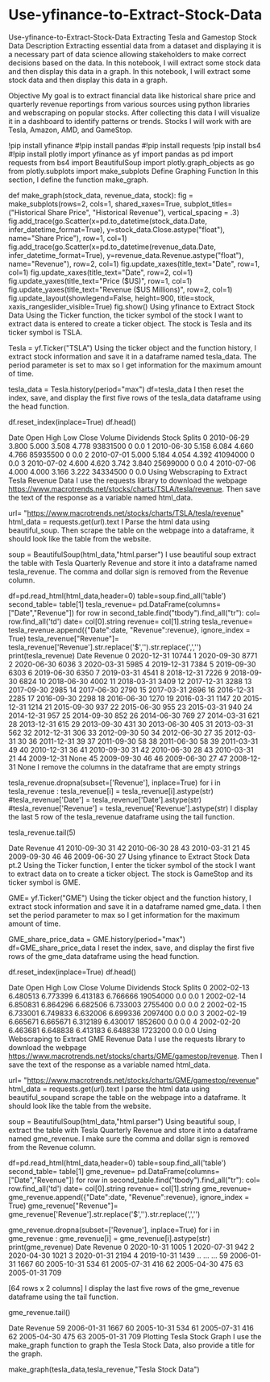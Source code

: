 # Use-yfinance-to-Extract-Stock-Data
Use-yfinance-to-Extract-Stock-Data
Extracting Tesla and Gamestop Stock Data
Description
Extracting essential data from a dataset and displaying it is a necessary part of data science allowing stakeholders to make correct decisions based on the data. In this notebook, I will extract some stock data and then display this data in a graph. In this notebook, I will extract some stock data and then display this data in a graph.

Objective
My goal is to extract financial data like historical share price and quarterly revenue reportings from various sources using python libraries and webscraping on popular stocks. After collecting this data I will visualize it in a dashboard to identify patterns or trends. Stocks I will work with are Tesla, Amazon, AMD, and GameStop.

!pip install yfinance
#!pip install pandas
#!pip install requests
!pip install bs4
#!pip install plotly
import yfinance as yf
import pandas as pd
import requests
from bs4 import BeautifulSoup
import plotly.graph_objects as go
from plotly.subplots import make_subplots
Define Graphing Function
In this section, I define the function make_graph.

def make_graph(stock_data, revenue_data, stock):
    fig = make_subplots(rows=2, cols=1, shared_xaxes=True, subplot_titles=("Historical Share Price", "Historical Revenue"), vertical_spacing = .3)
    fig.add_trace(go.Scatter(x=pd.to_datetime(stock_data.Date, infer_datetime_format=True), y=stock_data.Close.astype("float"), name="Share Price"), row=1, col=1)
    fig.add_trace(go.Scatter(x=pd.to_datetime(revenue_data.Date, infer_datetime_format=True), y=revenue_data.Revenue.astype("float"), name="Revenue"), row=2, col=1)
    fig.update_xaxes(title_text="Date", row=1, col=1)
    fig.update_xaxes(title_text="Date", row=2, col=1)
    fig.update_yaxes(title_text="Price ($US)", row=1, col=1)
    fig.update_yaxes(title_text="Revenue ($US Millions)", row=2, col=1)
    fig.update_layout(showlegend=False,
    height=900,
    title=stock,
    xaxis_rangeslider_visible=True)
    fig.show()
Using yfinance to Extract Stock Data
Using the Ticker function, the ticker symbol of the stock I want to extract data is entered to create a ticker object. The stock is Tesla and its ticker symbol is TSLA.

Tesla = yf.Ticker("TSLA")
Using the ticker object and the function history, I extract stock information and save it in a dataframe named tesla_data. The period parameter is set to max so I get information for the maximum amount of time.

tesla_data = Tesla.history(period="max")
df=tesla_data
I then reset the index, save, and display the first five rows of the tesla_data dataframe using the head function.

df.reset_index(inplace=True)
df.head()
<style scoped> .dataframe tbody tr th:only-of-type { vertical-align: middle; }
.dataframe tbody tr th {
    vertical-align: top;
}

.dataframe thead th {
    text-align: right;
}
</style>
Date	Open	High	Low	Close	Volume	Dividends	Stock Splits
0	2010-06-29	3.800	5.000	3.508	4.778	93831500	0	0.0
1	2010-06-30	5.158	6.084	4.660	4.766	85935500	0	0.0
2	2010-07-01	5.000	5.184	4.054	4.392	41094000	0	0.0
3	2010-07-02	4.600	4.620	3.742	3.840	25699000	0	0.0
4	2010-07-06	4.000	4.000	3.166	3.222	34334500	0	0.0
Using Webscraping to Extract Tesla Revenue Data
I use the requests library to download the webpage https://www.macrotrends.net/stocks/charts/TSLA/tesla/revenue. Then save the text of the response as a variable named html_data.

url= "https://www.macrotrends.net/stocks/charts/TSLA/tesla/revenue"
html_data = requests.get(url).text
I Parse the html data using beautiful_soup. Then scrape the table on the webpage into a dataframe, it should look like the table from the website.

soup = BeautifulSoup(html_data,"html.parser")
I use beautiful soup extract the table with Tesla Quarterly Revenue and store it into a dataframe named tesla_revenue. The comma and dollar sign is removed from the Revenue column.

df=pd.read_html(html_data,header=0)
table=soup.find_all('table')
second_table= table[1]
tesla_revenue= pd.DataFrame(columns=["Date","Revenue"])
for row in second_table.find("tbody").find_all("tr"):
    col= row.find_all('td')
    date= col[0].string
    revenue= col[1].string
    tesla_revenue= tesla_revenue.append({"Date":date, "Revenue":revenue}, ignore_index = True)
tesla_revenue["Revenue"]= tesla_revenue['Revenue'].str.replace('$','').str.replace(',','')
print(tesla_revenue)
          Date Revenue
0   2020-12-31   10744
1   2020-09-30    8771
2   2020-06-30    6036
3   2020-03-31    5985
4   2019-12-31    7384
5   2019-09-30    6303
6   2019-06-30    6350
7   2019-03-31    4541
8   2018-12-31    7226
9   2018-09-30    6824
10  2018-06-30    4002
11  2018-03-31    3409
12  2017-12-31    3288
13  2017-09-30    2985
14  2017-06-30    2790
15  2017-03-31    2696
16  2016-12-31    2285
17  2016-09-30    2298
18  2016-06-30    1270
19  2016-03-31    1147
20  2015-12-31    1214
21  2015-09-30     937
22  2015-06-30     955
23  2015-03-31     940
24  2014-12-31     957
25  2014-09-30     852
26  2014-06-30     769
27  2014-03-31     621
28  2013-12-31     615
29  2013-09-30     431
30  2013-06-30     405
31  2013-03-31     562
32  2012-12-31     306
33  2012-09-30      50
34  2012-06-30      27
35  2012-03-31      30
36  2011-12-31      39
37  2011-09-30      58
38  2011-06-30      58
39  2011-03-31      49
40  2010-12-31      36
41  2010-09-30      31
42  2010-06-30      28
43  2010-03-31      21
44  2009-12-31    None
45  2009-09-30      46
46  2009-06-30      27
47  2008-12-31    None
I remove the columns in the dataframe that are empty strings

tesla_revenue.dropna(subset=['Revenue'], inplace=True)
for i in tesla_revenue : tesla_revenue[i] = tesla_revenue[i].astype(str)
#tesla_revenue['Date'] = tesla_revenue['Date'].astype(str)
#tesla_revenue['Revenue'] = tesla_revenue['Revenue'].astype(str)
I display the last 5 row of the tesla_revenue dataframe using the tail function.

tesla_revenue.tail(5)
<style scoped> .dataframe tbody tr th:only-of-type { vertical-align: middle; }
.dataframe tbody tr th {
    vertical-align: top;
}

.dataframe thead th {
    text-align: right;
}
</style>
Date	Revenue
41	2010-09-30	31
42	2010-06-30	28
43	2010-03-31	21
45	2009-09-30	46
46	2009-06-30	27
Using yfinance to Extract Stock Data pt.2
Using the Ticker function, I enter the ticker symbol of the stock I want to extract data on to create a ticker object. The stock is GameStop and its ticker symbol is GME.

 GME= yf.Ticker("GME")
Using the ticker object and the function history, I extract stock information and save it in a dataframe named gme_data. I then set the period parameter to max so I get information for the maximum amount of time.

GME_share_price_data = GME.history(period="max")
df=GME_share_price_data
I reset the index, save, and display the first five rows of the gme_data dataframe using the head function.

df.reset_index(inplace=True)
df.head()
<style scoped> .dataframe tbody tr th:only-of-type { vertical-align: middle; }
.dataframe tbody tr th {
    vertical-align: top;
}

.dataframe thead th {
    text-align: right;
}
</style>
Date	Open	High	Low	Close	Volume	Dividends	Stock Splits
0	2002-02-13	6.480513	6.773399	6.413183	6.766666	19054000	0.0	0.0
1	2002-02-14	6.850831	6.864296	6.682506	6.733003	2755400	0.0	0.0
2	2002-02-15	6.733001	6.749833	6.632006	6.699336	2097400	0.0	0.0
3	2002-02-19	6.665671	6.665671	6.312189	6.430017	1852600	0.0	0.0
4	2002-02-20	6.463681	6.648838	6.413183	6.648838	1723200	0.0	0.0
Using Webscraping to Extract GME Revenue Data
I use the requests library to download the webpage https://www.macrotrends.net/stocks/charts/GME/gamestop/revenue. Then I save the text of the response as a variable named html_data.

url= "https://www.macrotrends.net/stocks/charts/GME/gamestop/revenue"
html_data = requests.get(url).text
I parse the html data using beautiful_soupand scrape the table on the webpage into a dataframe. It should look like the table from the website.

soup = BeautifulSoup(html_data,"html.parser")
Using beautiful soup, I extract the table with Tesla Quarterly Revenue and store it into a dataframe named gme_revenue. I make sure the comma and dollar sign is removed from the Revenue column.

df=pd.read_html(html_data,header=0)
table=soup.find_all('table')
second_table= table[1]
gme_revenue= pd.DataFrame(columns=["Date","Revenue"])
for row in second_table.find("tbody").find_all("tr"):
    col= row.find_all('td')
    date= col[0].string
    revenue= col[1].string
    gme_revenue= gme_revenue.append({"Date":date, "Revenue":revenue}, ignore_index = True)
gme_revenue["Revenue"]= gme_revenue['Revenue'].str.replace('$','').str.replace(',','')

gme_revenue.dropna(subset=['Revenue'], inplace=True)
for i in gme_revenue : gme_revenue[i] = gme_revenue[i].astype(str)
print(gme_revenue)
          Date Revenue
0   2020-10-31    1005
1   2020-07-31     942
2   2020-04-30    1021
3   2020-01-31    2194
4   2019-10-31    1439
..         ...     ...
59  2006-01-31    1667
60  2005-10-31     534
61  2005-07-31     416
62  2005-04-30     475
63  2005-01-31     709

[64 rows x 2 columns]
I display the last five rows of the gme_revenue dataframe using the tail function.

gme_revenue.tail()
<style scoped> .dataframe tbody tr th:only-of-type { vertical-align: middle; }
.dataframe tbody tr th {
    vertical-align: top;
}

.dataframe thead th {
    text-align: right;
}
</style>
Date	Revenue
59	2006-01-31	1667
60	2005-10-31	534
61	2005-07-31	416
62	2005-04-30	475
63	2005-01-31	709
Plotting Tesla Stock Graph
I use the make_graph function to graph the Tesla Stock Data, also provide a title for the graph.

make_graph(tesla_data,tesla_revenue,"Tesla Stock Data")
